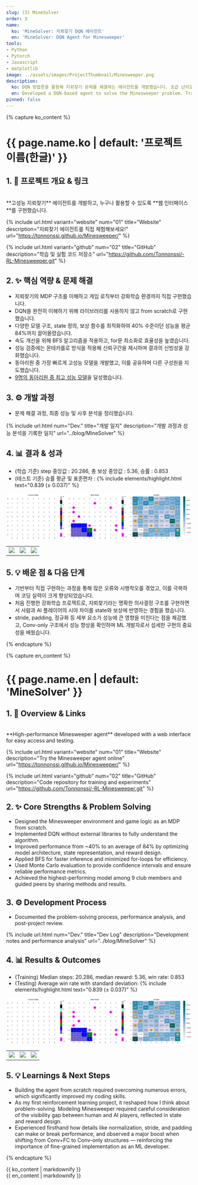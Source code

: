 ```yaml
---
slug: (3) MineSolver
order: 3
name:
  ko: 'MineSolver: 지뢰찾기 DQN 에이전트'
  en: 'MineSolver: DQN Agent for Minesweeper'
tools:
- Python
- Pytorch
- Javascript
- matplotlib
image: ../assets/images/ProjectThumbnail/Minesweeper.png
description:
  ko: DQN 방법론을 활용해 지뢰찾기 문제를 해결하는 에이전트를 개발했습니다. 초급 난이도에서 평균 승률 84%를 달성했으며, 실제 활용을 위해 웹 배포까지 구현했습니다. 동아리 내에서 가장 높은 성능을 기록한 강화학습 에이전트로 자리매김했습니다.
  en: Developed a DQN-based agent to solve the Minesweeper problem. Trained a model that achieved an average win rate of 84% on beginner difficulty, and deployed it on the web for practical use. Recognized as the highest-performing reinforcement learning agent within the club.
pinned: false
---
```


{% capture ko_content %}
# {{ page.name.ko | default: '프로젝트 이름(한글)' }}

## 1. 🔗 프로젝트 개요 & 링크
<br>
**고성능 지뢰찾기** 에이전트를 개발하고, 누구나 활용할 수 있도록 **웹 인터페이스**를 구현했습니다.

{% include url.html
     variant="website"
     num="01"
     title="Website"
     description="지뢰찾기 에이전트를 직접 체험해보세요!"
     url="https://tonnonssi.github.io/Minesweeper/" %}

{% include url.html
     variant="github"
     num="02"
     title="GitHub"
     description="학습 및 실험 코드 저장소"
     url="https://github.com/Tonnonssi/-RL-Minesweeper.git" %}


## 2. ✨ 핵심 역량 & 문제 해결
- 지뢰찾기의 MDP 구조를 이해하고 게임 로직부터 강화학습 환경까지 직접 구현했습니다. 
- DQN을 완전히 이해하기 위해 라이브러리를 사용하지 않고 from scratch로 구현했습니다. 
- 다양한 모델 구조, state 정의, 보상 함수를 최적화하여 40% 수준이던 성능을 평균 84%까지 끌어올렸습니다. 
- 속도 개선을 위해 BFS 알고리즘을 적용하고, for문 최소화로 효율성을 높였습니다. 
- 성능 검증에는 몬테카를로 방식을 적용해 신뢰구간을 제시하며 결과의 신빙성을 강화했습니다. 
- 동아리원 중 가장 빠르게 고성능 모델을 개발했고, 이를 공유하며 다른 구성원을 지도했습니다. 
- [9명의 동아리원 중 최고 성능 모델](https://kanghwasisters.github.io/blog/Presentation24_1)을 달성했습니다. 

## 3. ⚙️ 개발 과정
- 문제 해결 과정, 최종 성능 및 사후 분석을 정리했습니다. 

{% include url.html 
    num="Dev." 
    title="개발 일지" 
    description="개발 과정과 성능 분석을 기록한 일지" 
    url="../blog/MineSolver" %}

## 4. 📊 결과 & 성과
- (학습 기준) step 중앙값 : 20.286, 총 보상 중앙값 : 5.36, 승률 : 0.853
- (테스트 기준) 승률 평균 및 표준편차 : {% include elements/highlight.html text="0.839 (± 0.037)" %} 	

![withQtable.gif](../assets/images/Minesweeper/withQtable.gif)  

<table>
  <tr>
    <td>
      <img src="https://github.com/user-attachments/assets/3507fa21-906b-4573-bdaa-d7e1136452d4" style="max-width: 100%; height: auto;">
    </td>
    <td>
      <img src="https://github.com/user-attachments/assets/41f0d40a-9ca2-482d-9704-269e3d6149a7" style="max-width: 100%; height: auto;">
    </td>
    <td>
      <img src="https://github.com/user-attachments/assets/2c5ea448-b6cb-4ae7-b8ee-a3bdaf0c4b3e" style="max-width: 100%; height: auto;">
    </td>
  </tr>
</table> 

## 5. 💡 배운 점 & 다음 단계
- 기반부터 직접 구현하는 과정을 통해 많은 오류와 시행착오를 겪었고, 이를 극복하며 코딩 실력이 크게 향상되었습니다.  
- 처음 진행한 강화학습 프로젝트로, 지뢰찾기라는 명확한 의사결정 구조를 구현하면서 사람과 AI 플레이어의 시야 차이를 state와 보상에 반영하는 경험을 했습니다. 
- stride, padding, 정규화 등 세부 요소가 성능에 큰 영향을 미친다는 점을 체감했고, Conv-only 구조에서 성능 향상을 확인하며 ML 개발자로서 섬세한 구현의 중요성을 배웠습니다.  

{% endcapture %}

{% capture en_content %}
# {{ page.name.en | default: 'MineSolver' }}

## 1. 🔗 Overview & Links
<br>
**High-performance Minesweeper agent** developed with a web interface for easy access and testing.

{% include url.html
     variant="website"
     num="01"
     title="Website"
     description="Try the Minesweeper agent online"
     url="https://tonnonssi.github.io/Minesweeper/" %}

{% include url.html
     variant="github"
     num="02"
     title="GitHub"
     description="Code repository for training and experiments"
     url="https://github.com/Tonnonssi/-RL-Minesweeper.git" %}

## 2. ✨ Core Strengths & Problem Solving
- Designed the Minesweeper environment and game logic as an MDP from scratch.  
- Implemented DQN without external libraries to fully understand the algorithm.  
- Improved performance from ~40% to an average of 84% by optimizing model architecture, state representation, and reward design.  
- Applied BFS for faster inference and minimized for-loops for efficiency.  
- Used Monte Carlo evaluation to provide confidence intervals and ensure reliable performance metrics.  
- Achieved the highest-performing model among 9 club members and guided peers by sharing methods and results.  

## 3. ⚙️ Development Process
- Documented the problem-solving process, performance analysis, and post-project review.  

{% include url.html 
    num="Dev." 
    title="Dev Log" 
    description="Development notes and performance analysis" 
    url="../blog/MineSolver" %}

## 4. 📊 Results & Outcomes
- (Training) Median steps: 20.286, median reward: 5.36, win rate: 0.853  
- (Testing) Average win rate with standard deviation: {% include elements/highlight.html text="0.839 (± 0.037)" %}  

![withQtable.gif](../assets/images/Minesweeper/withQtable.gif)  

<table>
  <tr>
    <td>
      <img src="https://github.com/user-attachments/assets/3507fa21-906b-4573-bdaa-d7e1136452d4" style="max-width: 100%; height: auto;">
    </td>
    <td>
      <img src="https://github.com/user-attachments/assets/41f0d40a-9ca2-482d-9704-269e3d6149a7" style="max-width: 100%; height: auto;">
    </td>
    <td>
      <img src="https://github.com/user-attachments/assets/2c5ea448-b6cb-4ae7-b8ee-a3bdaf0c4b3e" style="max-width: 100%; height: auto;">
    </td>
  </tr>
</table> 

## 5. 💡 Learnings & Next Steps
- Building the agent from scratch required overcoming numerous errors, which significantly improved my coding skills.  
- As my first reinforcement learning project, it reshaped how I think about problem-solving. Modeling Minesweeper required careful consideration of the visibility gap between human and AI players, reflected in state and reward design.  
- Experienced firsthand how details like normalization, stride, and padding can make or break performance, and observed a major boost when shifting from Conv+FC to Conv-only structures — reinforcing the importance of fine-grained implementation as an ML developer.  

{% endcapture %}

<div class="lang-content" data-lang="ko" data-lang-group="project-body">
  {{ ko_content | markdownify }}
</div>

<div class="lang-content" data-lang="en" data-lang-group="project-body">
  {{ en_content | markdownify }}
</div>